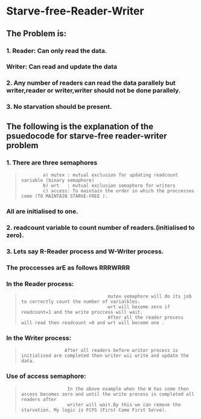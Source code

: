 # Starve-free-Reader-Writer

## The Problem is:
### 1. Reader: Can only read the data.
###    Writer: Can read and update the data
### 2. Any number of readers can read the data parallely but writer,reader or writer,writer should not be done parallely.
### 3. No starvation should be present.
## The following is the explanation of the psuedocode for starve-free reader-writer problem
###  1. There are three semaphores 
>             a) mutex : mutual exclusion for updating readcount variable (binary semaphore) 
>             b) wrt   : mutual exclusion semaphore for writers
>             c) access: To maintain the order in which the proccesses come (TO MAINTAIN STARVE-FREE ).
###     All are initialised to one.
###  2. readcount variable to count number of readers.(initialised to zero).
###  3. Lets say R-Reader process and W-Writer process.
###                    The proccesses arE as follows RRRWRRR
###                    In the  Reader process:
>                                     mutex semaphore will do its job to correctly count the number of varialbles.
>                                     wrt will become zero if readcount=1 and the write proccess will wait.
>                                     After all the reader process will read then readcount =0 and wrt will become one .
###                    In the Writer process:
>                     After all readers before writer process is initialised are completed then writer wii write and update the data.
###                    Use of access semaphore:
>                      In the above example when the W has come then access becomes zero and until the write process is completed all readers after                     
>                      writer will wait.By this we can remove the starvation. My logic is FCFS (First Come First Serve).                    
                                     
                                   
                    


